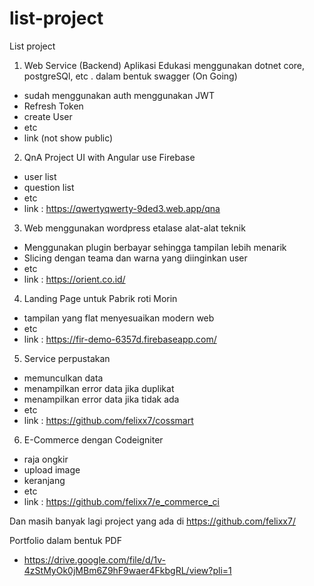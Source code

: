 # list-project
List project

1. Web Service (Backend) Aplikasi Edukasi menggunakan dotnet core, postgreSQl, etc . dalam bentuk swagger (On Going) 
- sudah menggunakan auth menggunakan JWT
- Refresh Token
- create User
- etc
- link (not show public)

2. QnA Project UI with Angular use Firebase
- user list
- question list
- etc
- link : https://qwertyqwerty-9ded3.web.app/qna
  
3. Web menggunakan wordpress etalase alat-alat teknik
- Menggunakan plugin berbayar sehingga tampilan lebih menarik
- Slicing dengan teama dan warna yang diinginkan user
- etc
- link : https://orient.co.id/

4. Landing Page untuk Pabrik roti Morin
- tampilan yang flat menyesuaikan modern web
- etc
- link : https://fir-demo-6357d.firebaseapp.com/

5. Service perpustakan
- memunculkan data
- menampilkan error data jika duplikat
- menampilkan error data jika tidak ada
- etc
- link : https://github.com/felixx7/cossmart

6. E-Commerce dengan Codeigniter
- raja ongkir
- upload image
- keranjang
- etc
- link : https://github.com/felixx7/e_commerce_ci

Dan masih banyak lagi project yang ada di https://github.com/felixx7/

Portfolio dalam bentuk PDF
- https://drive.google.com/file/d/1v-4zStMyOk0jMBm6Z9hF9waer4FkbgRL/view?pli=1
